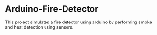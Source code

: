# Arduino-Fire-Detector
This project simulates a fire detector using arduino by performing smoke and heat detection using sensors.
